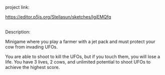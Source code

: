 project link:

https://editor.p5js.org/Stellasun/sketches/lgjEMQfq

<br>
Description:

Minigame where you play a farmer with a jet pack and must protect your cow from invading UFOs.

You are able to shoot to kill the UFOs, but if you touch them, you will lose a life. You have 3 lives, 2 cows, and unlimited potential to shoot UFOs to achieve the highest score.
